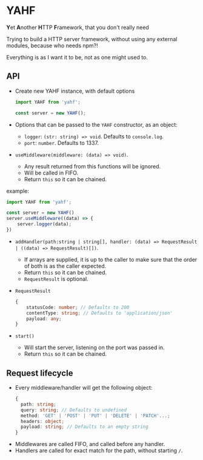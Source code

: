 # YAHF
**Y**et **A**nother **H**TTP **F**ramework, that you don't really need

Trying to build a HTTP server framework, without using any external modules, because who needs npm?!

Everything is as I want it to be, not as one might used to.

## API

* Create new YAHF instance, with default options
  ```javascript
  import YAHF from 'yahf';

  const server = new YAHF();
  ```

* Options that can be passed to the `YAHF` constructor, as an object:
  * `logger`: `(str: string) => void`. Defaults to `console.log`.
  * `port`: `number`. Defaults to 1337.

* `useMiddleware(middleware: (data) => void)`.
  * Any result returned from this functions will be ignored.
  * Will be called in FIFO.
  * Return `this` so it can be chained.

example:
  ```javascript
  import YAHF from 'yahf';

  const server = new YAHF()
  server.useMiddleware((data) => {
      server.logger(data);
  })
  ```

* `addHandler(path:string | string[], handler: (data) => RequestResult | ((data) => RequestResult)[])`.
  * If arrays are supplied, it is up to the caller to make sure that the order of both is as the caller expected.
  * Return `this` so it can be chained.
  * `RequestResult` is optional.

* `RequestResult`
  ```typescript
  {
      statusCode: number; // Defaults to 200
      contentType: string; // Defaults to 'application/json'
      payload: any;
  }
  ```

* `start()`
  * Will start the server, listening on the port was passed in.
  * Return `this` so it can be chained.

## Request lifecycle
* Every middleware/handler will get the following object:
  ```typescript
  {
    path: string;
    query: string; // Defaults to undefined
    method: 'GET' | 'POST' | 'PUT' | 'DELETE' | 'PATCH'...;
    headers: object;
    payload: string; // Defaults to an empty string
  }
  ```
* Middlewares are called FIFO, and called before any handler.
* Handlers are called for exact match for the path, without starting `/`.
